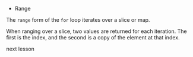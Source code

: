 * Range

The `range` form of the `for` loop iterates over a slice or map.

When ranging over a slice, two values are returned for each iteration.
The first is the index, and the second is a copy of the element at that index.

<a onclick="nextOpen()">next lesson</a>
